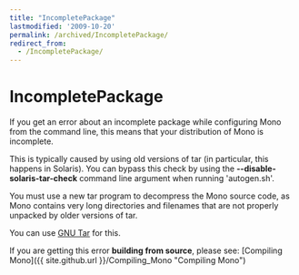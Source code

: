 ```yaml
---
title: "IncompletePackage"
lastmodified: '2009-10-20'
permalink: /archived/IncompletePackage/
redirect_from:
  - /IncompletePackage/
---
```


IncompletePackage
=================

If you get an error about an incomplete package while configuring Mono from the command line, this means that your distribution of Mono is incomplete.

This is typically caused by using old versions of tar (in particular, this happens in Solaris). You can bypass this check by using the **--disable-solaris-tar-check** command line argument when running 'autogen.sh'.

You must use a new tar program to decompress the Mono source code, as Mono contains very long directories and filenames that are not properly unpacked by older versions of tar.

You can use [GNU Tar](http://www.gnu.org/software/tar/) for this.

If you are getting this error **building from source**, please see: [Compiling Mono]({{ site.github.url }}/Compiling_Mono "Compiling Mono")

